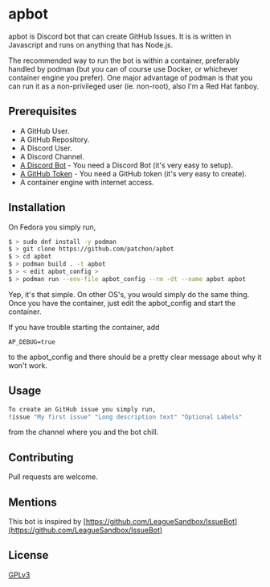 # apbot

apbot is Discord bot that can create GitHub Issues. It is is written in Javascript and
runs on anything that has Node.js.

The recommended way to run the bot is within a container, preferably handled 
by podman (but you can of course use Docker, or whichever container engine you
prefer). One major advantage of podman is that you can run it as a non-privileged user (ie. non-root), also I'm a Red Hat fanboy. 

## Prerequisites 

* A GitHub User.
* A GitHub Repository.
* A Discord User.
* A Discord Channel.
* [A Discord Bot](https://github.com/reactiflux/discord-irc/wiki/Creating-a-discord-bot-&-getting-a-token) - You need a Discord Bot (it's very easy to setup).
* [A GitHub Token](https://help.github.com/en/articles/creating-a-personal-access-token-for-the-command-line) - You need a GitHub token (it's very easy to create). 
* A container engine with internet access.

## Installation

On Fedora you simply run, 

```bash
$ > sudo dnf install -y podman 
$ > git clone https://github.com/patchon/apbot
$ > cd apbot
$ > podman build . -t apbot
$ > < edit apbot_config >
$ > podman run --env-file apbot_config --rm -dt --name apbot apbot
```

Yep, it's that simple. On other OS's, you would simply do the same thing. Once you
have the container, just edit the apbot_config and start the container. 

If you have trouble starting the container, add 
```
AP_DEBUG=true
``` 
to the apbot_config and there should be a pretty clear message about why it won't
work. 

## Usage

```bash
To create an GitHub issue you simply run, 
!issue "My first issue" "Long description text" "Optional Labels" 
```
from the channel where you and the bot chill.

## Contributing
Pull requests are welcome. 

## Mentions
This bot is inspired by [https://github.com/LeagueSandbox/IssueBot](https://github.com/LeagueSandbox/IssueBot)

## License
[GPLv3](https://choosealicense.com/licenses/gpl-3.0/)
